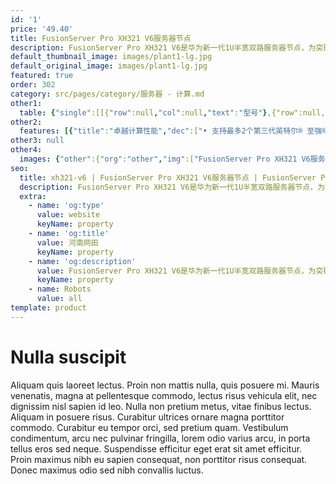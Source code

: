 ```yaml
---
id: '1'
price: '49.40'
title: FusionServer Pro XH321 V6服务器节点
description: FusionServer Pro XH321 V6是华为新一代1U半宽双路服务器节点，为突破能源限制、提升系统存储密度进行创新设计，具有强大的计算能力、超高的存储密度、易管理易维护等特点。
default_thumbnail_image: images/plant1-lg.jpg
default_original_image: images/plant1-lg.jpg
featured: true
order: 302
category: src/pages/category/服务器 - 计算.md
other1: 
  table: {"single":[[{"row":null,"col":null,"text":"型号"},{"row":null,"col":"3","text":"FusionServer Pro XH321 V6"}],[{"row":null,"col":null,"text":"形态"},{"row":null,"col":"3","text":"1U半宽双路服务器节点"}],[{"row":null,"col":null,"text":"处理器"},{"row":null,"col":"3","text":"1/2个第三代英特尔®至强®可扩展处理器6300/8300系列，最高270W"}],[{"row":null,"col":null,"text":"内存插槽"},{"row":null,"col":"3","text":"16个DDR4 DIMM插槽，最高3200MT/s，内存容量可达2TB（配置128GB内存）"}],[{"row":null,"col":null,"text":"本地存储"},{"row":null,"col":"3","text":"支持最多6个2.5“ SAS/SATA/SSD/NVMe硬盘，NVMe支持2+4均衡\n支持最多两个M.2 2280或2242 SATA SSD\n支持不同硬盘类型的混合配置"}],[{"row":null,"col":null,"text":"RAID支持"},{"row":null,"col":"3","text":"支持RAID0, 1, 5, 6, 10, 50, 60和超级电容掉电保护\n支持M.2 SSDs构建RAID 0，1，5"}],[{"row":null,"col":null,"text":"PCIe扩展"},{"row":null,"col":"3","text":"支持2个PCIe 4.0x16 半高半长的标准扩展插槽"}],[{"row":null,"col":null,"text":"OCP扩展"},{"row":null,"col":"3","text":"支持1个OCP扩展插槽"}],[{"row":null,"col":null,"text":"管理"},{"row":null,"col":"3","text":"• 华为iBMC芯片集成1个专用管理GE网口，提供全面的故障诊断、自动化运维、硬件安全加固等管理特性\n• iBMC支持Redﬁsh、SNMP、IPMI2.0等标准接口；提供基于HTML5/VNC KVM的远程管理界面；支持免CD部署和Agentless特性简化管理复杂度\n• 将4个计算节点汇聚到任意一个节点管理接口简化管理\n• 可选配华为FusionDirector管理软件，提供无状态计算、OS批量部署、固件自动升级等高级管理特性，实现全生命周期智能化、自动化管理"}],[{"row":null,"col":null,"text":"操作系统"},{"row":null,"col":"3","text":"支持Microsoft Windows Server、Red Hat Enterprise Linux、SUSE Linux Enterprise Server、CentOS、Citrix XenServer、VMware ESXi等。\n详询 https://support.huawei.com/onlinetoolsweb/ftca/index?serise=2"}],[{"row":null,"col":null,"text":"安全特性"},{"row":null,"col":"3","text":"支持加电密码、管理员密码、TPM 2.0、安全面板、安全启动、开盖检测等安全特性"}],[{"row":null,"col":null,"text":"工作温度"},{"row":null,"col":"3","text":"5ºC - 35ºC"}],[{"row":null,"col":null,"text":"产品认证"},{"row":null,"col":"3","text":"CE、UL、FCC、CCC、RoHS等"}],[{"row":null,"col":null,"text":"尺寸(高x宽x深)"},{"row":null,"col":"3","text":"40.7mm x 218.7mm x 632mm"}]]}
other2:
  features: [{"title":"卓越计算性能","dec":["• 支持最多2个第三代英特尔® 至强® 可扩展处理器，处理器TDP最高可达 270W\n• 支持8内存通道，内存带宽提升45%\n• 支持全NVMe SSD加速和2+4均衡设计，消除IO瓶颈"]},{"title":"适配灵活部署","dec":["• 支持InfiniBand HDR 200高速网络互联\n• 支持热拔插2*M.2 SSD提供高速可靠OS启动盘"]}]
other3: null
other4:
  images: {"other":{"org":"other","img":["FusionServer Pro XH321 V6服务器节点.png"]}}
seo:
  title: xh321-v6 | FusionServer Pro XH321 V6服务器节点 | FusionServer Pro高密服务器 | FusionServer Pro智能服务器 | 服务器 - 计算 | 数据中心
  description: FusionServer Pro XH321 V6是华为新一代1U半宽双路服务器节点，为突破能源限制、提升系统存储密度进行创新设计，具有强大的计算能力、超高的存储密度、易管理易维护等特点。
  extra:
    - name: 'og:type'
      value: website
      keyName: property
    - name: 'og:title'
      value: 河南网田
      keyName: property
    - name: 'og:description'
      value: FusionServer Pro XH321 V6是华为新一代1U半宽双路服务器节点，为突破能源限制、提升系统存储密度进行创新设计，具有强大的计算能力、超高的存储密度、易管理易维护等特点。
      keyName: property
    - name: Robots
      value: all
template: product
---
```


# Nulla suscipit

Aliquam quis laoreet lectus. Proin non mattis nulla, quis posuere mi. Mauris venenatis, magna at pellentesque commodo, lectus risus vehicula elit, nec dignissim nisl sapien id leo. Nulla non pretium metus, vitae finibus lectus. Aliquam in posuere risus. Curabitur ultrices ornare magna porttitor commodo. Curabitur eu tempor orci, sed pretium quam. Vestibulum condimentum, arcu nec pulvinar fringilla, lorem odio varius arcu, in porta tellus eros sed neque. Suspendisse efficitur eget erat sit amet efficitur. Proin maximus nibh eu sapien consequat, non porttitor risus consequat. Donec maximus odio sed nibh convallis luctus.